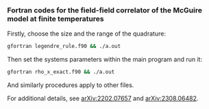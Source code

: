 ### Fortran codes for the field-field correlator of the McGuire model at finite temperatures

Firstly, choose the size and the range of the quadrature: 
```bash
gfortran legendre_rule.f90 && ./a.out
```

Then set the systems parameters within the main program and run it:
```bash
gfortran rho_x_exact.f90 && ./a.out
```

And similarly procedures apply to other files. 

For additional details, see [arXiv:2202.07657](https://arxiv.org/abs/2202.07657) and [arXiv:2308.06482](https://arxiv.org/abs/2308.06482).
